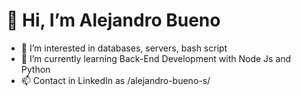 # 👋 Hi, I’m Alejandro Bueno
- 👀 I’m interested in databases, servers, bash script
- 🌱 I’m currently learning Back-End Development with Node Js and Python
- 📫 Contact in LinkedIn as /alejandro-bueno-s/

<!---
abuono/abuono is a ✨ special ✨ repository because its `README.md` (this file) appears on your GitHub profile.
You can click the Preview link to take a look at your changes.
--->
